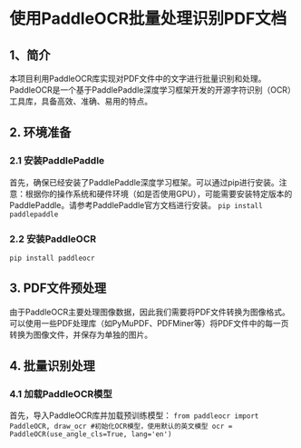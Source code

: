 # 使用PaddleOCR批量处理识别PDF文档
## 1、简介
本项目利用PaddleOCR库实现对PDF文件中的文字进行批量识别和处理。PaddleOCR是一个基于PaddlePaddle深度学习框架开发的开源字符识别（OCR）工具库，具备高效、准确、易用的特点。
## 2. 环境准备
### 2.1 安装PaddlePaddle
首先，确保已经安装了PaddlePaddle深度学习框架。可以通过pip进行安装。注意：根据你的操作系统和硬件环境（如是否使用GPU），可能需要安装特定版本的PaddlePaddle。请参考PaddlePaddle官方文档进行安装。
`pip install paddlepaddle`
### 2.2 安装PaddleOCR
`pip install paddleocr`
## 3. PDF文件预处理
由于PaddleOCR主要处理图像数据，因此我们需要将PDF文件转换为图像格式。可以使用一些PDF处理库（如PyMuPDF、PDFMiner等）将PDF文件中的每一页转换为图像文件，并保存为单独的图片。
## 4. 批量识别处理
### 4.1 加载PaddleOCR模型
首先，导入PaddleOCR库并加载预训练模型：
`from paddleocr import PaddleOCR, draw_ocr
#初始化OCR模型，使用默认的英文模型
ocr = PaddleOCR(use_angle_cls=True, lang='en')`
